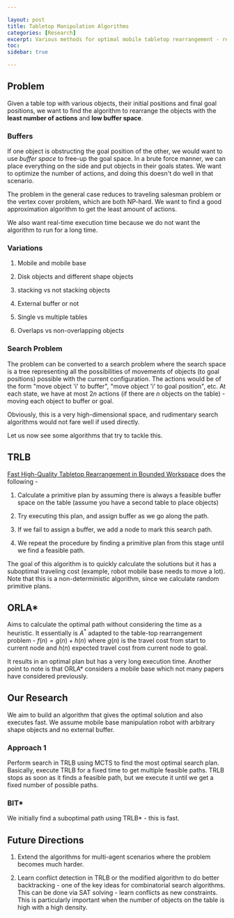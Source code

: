 ```yaml
---

layout: post
title: Tabletop Manipulation Algorithms
categories: [Research]
excerpt: Various methods for optimal mobile tabletop rearrangement - rearrange objects on the table with the least cost.
toc: 
sidebar: true

---
```


## Problem

Given a table top with various objects, their initial positions and final goal positions, we want to find the algorithm to rearrange the objects with the **least number of actions** and **low buffer space**.

### Buffers

If one object is obstructing the goal position of the other, we would want to use *buffer space* to free-up the goal space. In a brute force manner, we can place everything on the side and put objects in their goals states. We want to optimize the number of actions, and doing this doesn't do well in that scenario.

The problem in the general case reduces to traveling salesman problem or the vertex cover problem, which are both NP-hard. We want to find a good approximation algorithm to get the least amount of actions.

We also want real-time execution time because we do not want the algorithm to run for a long time.

### Variations

1. Mobile and mobile base

2. Disk objects and different shape objects

3. stacking vs not stacking objects

4. External buffer or not

5. Single vs multiple tables

6. Overlaps vs non-overlapping objects

### Search Problem

The problem can be converted to a search problem where the search space is a tree representing all the possibilities of movements of objects (to goal positions) possible with the current configuration. The actions would be of the form "move object 'i' to buffer", "move object 'i' to goal position", etc. At each state, we have at most $2n$ actions (if there are $n$ objects on the table) - moving each object to buffer or goal.

Obviously, this is a very high-dimensional space, and rudimentary search algorithms would not fare well if used directly.

Let us now see some algorithms that try to tackle this.

## TRLB

[Fast High-Quality Tabletop Rearrangement in Bounded Workspace](https://arxiv.org/abs/2110.12325) does the following -

1. Calculate a primitive plan by assuming there is always a feasible buffer space on the table (assume you have a second table to place objects)

2. Try executing this plan, and assign buffer as we go along the path. 

3. If we fail to assign a buffer, we add a node to mark this search path.

4. We repeat the procedure by finding a primitive plan from this stage until we find a feasible path.

The goal of this algorithm is to quickly calculate the solutions but it has a suboptimal traveling cost (example, robot mobile base needs to move a lot). Note that this is a non-deterministic algorithm, since we calculate random primitive plans.

## ORLA*

Aims to calculate the optimal path without considering the time as a heuristic. It essentially is $A^*$ adapted to the table-top rearrangement problem - $f(n) = g(n) + h(n)$ where $g(n)$ is the travel cost from start to current node and $h(n)$  expected travel cost from current node to goal.

It results in an optimal plan but has a very long execution time. Another point to note is that ORLA* considers a mobile base which not many papers have considered previously.

## Our Research

We aim to build an algorithm that gives the optimal solution and also executes fast. We assume mobile base manipulation robot with arbitrary shape objects and no external buffer.

### Approach 1

Perform search in TRLB using MCTS to find the most optimal search plan. Basically, execute TRLB for a fixed time to get multiple feasible paths. TRLB stops as soon as it finds a feasible path, but we execute it until we get a fixed number of possible paths.

### BIT*

We initially find a suboptimal path using TRLB* - this is fast. 

## Future Directions

1. Extend the algorithms for multi-agent scenarios where the problem becomes much harder.

2. Learn conflict detection in TRLB or the modified algorithm to do better backtracking - one of the key ideas for combinatorial search algorithms. This can be done via SAT solving - learn conflicts as new constraints. This is particularly important when the number of objects on the table is high with a high density.
